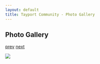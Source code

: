 ```yaml
---
layout: default
title: Tayport Community - Photo Gallery
---
```

## Photo Gallery

[prev](http://tayport.org.uk/photo/210) [next](http://tayport.org.uk/photo/212)

![ ](http://tayport.org.uk/media/211.jpg " ")

